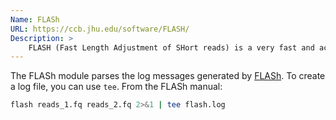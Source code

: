 ```yaml
---
Name: FLASh
URL: https://ccb.jhu.edu/software/FLASH/
Description: >
    FLASH (Fast Length Adjustment of SHort reads) is a very fast and accurate software tool to merge paired-end reads from NGS data.
---
```


The FLASh module parses the log messages generated by [FLASh](https://ccb.jhu.edu/software/FLASH/).  To create a log file, you can use `tee`.  From the FLASh manual:

```bash
flash reads_1.fq reads_2.fq 2>&1 | tee flash.log
```

